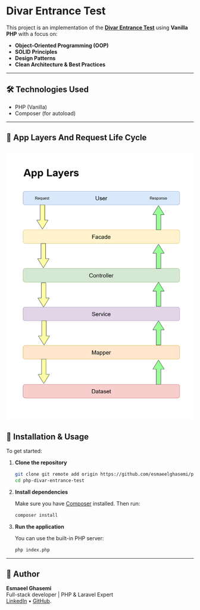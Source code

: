 
# Divar Entrance Test

This project is an implementation of the **[Divar Entrance Test](https://quera.org/contest/assignments/64090/problems/218337)** using **Vanilla PHP** with a focus on:

- **Object-Oriented Programming (OOP)**
- **SOLID Principles**
- **Design Patterns**
- **Clean Architecture & Best Practices**

---

## 🛠️ Technologies Used

- PHP (Vanilla)
- Composer (for autoload)

---
## 🧱 App Layers And Request Life Cycle
![App Layer Diagram](./appLayers.png)
---

## 🚀 Installation & Usage

To get started:

1. **Clone the repository**

   ```bash
   git clone git remote add origin https://github.com/esmaeelghasemi/php-divar-entrance-test.git
   cd php-divar-entrance-test
   ```

2. **Install dependencies**

   Make sure you have [Composer](https://getcomposer.org/) installed. Then run:

   ```bash
   composer install
   ```

3. **Run the application**

   You can use the built-in PHP server:

   ```bash
   php index.php
   ```

---

## 👤 Author

**Esmaeel Ghasemi**  
Full-stack developer | PHP & Laravel Expert  
[LinkedIn](https://www.linkedin.com/in/esmaeel-ghasemi-2139b3212/) • [GitHub](https://github.com/esmaeelghasemi).